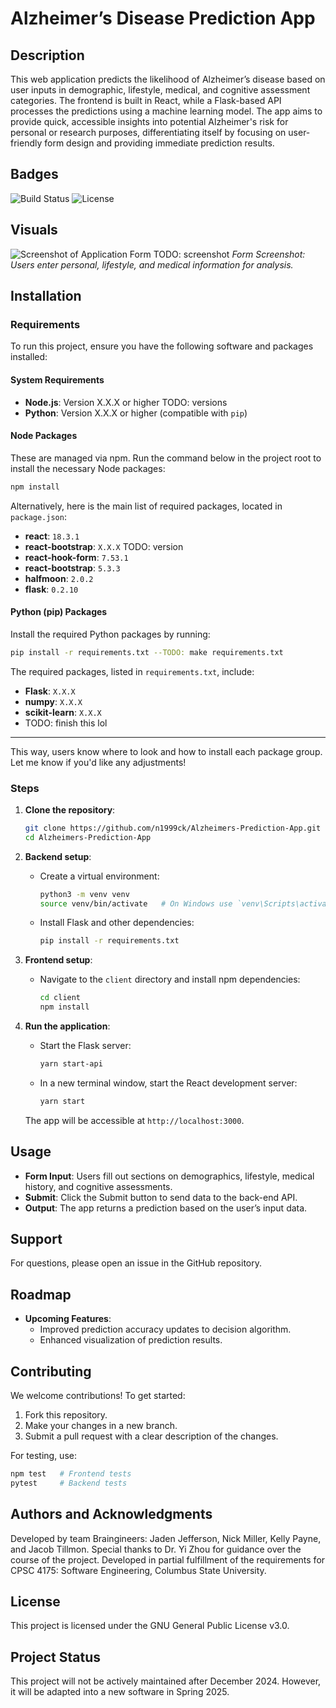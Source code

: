 # Alzheimer’s Disease Prediction App

## Description
This web application predicts the likelihood of Alzheimer’s disease based on user inputs in demographic, lifestyle, medical, and cognitive assessment categories. The frontend is built in React, while a Flask-based API processes the predictions using a machine learning model. The app aims to provide quick, accessible insights into potential Alzheimer's risk for personal or research purposes, differentiating itself by focusing on user-friendly form design and providing immediate prediction results.

## Badges
![Build Status](https://img.shields.io/badge/build-passing-brightgreen)
![License](https://img.shields.io/badge/license-GNU%20GPL%20v3.0-blue)

## Visuals
![Screenshot of Application Form](https://via.placeholder.com/500x300)  TODO: screenshot
*Form Screenshot: Users enter personal, lifestyle, and medical information for analysis.*

## Installation

### Requirements

To run this project, ensure you have the following software and packages installed:

#### System Requirements
- **Node.js**: Version X.X.X or higher TODO: versions
- **Python**: Version X.X.X or higher (compatible with `pip`)

#### Node Packages
These are managed via npm. Run the command below in the project root to install the necessary Node packages:
```bash
npm install
```

Alternatively, here is the main list of required packages, located in `package.json`:
- **react**: `18.3.1`
- **react-bootstrap**: `X.X.X` TODO: version
- **react-hook-form**: `7.53.1`
- **react-bootstrap**: `5.3.3`
- **halfmoon**: `2.0.2`
- **flask**: `0.2.10`

#### Python (pip) Packages
Install the required Python packages by running:
```bash
pip install -r requirements.txt --TODO: make requirements.txt
```

The required packages, listed in `requirements.txt`, include:
- **Flask**: `X.X.X`
- **numpy**: `X.X.X`
- **scikit-learn**: `X.X.X`
- TODO: finish this lol

---

This way, users know where to look and how to install each package group. Let me know if you'd like any adjustments!

### Steps
1. **Clone the repository**:
   ```bash
   git clone https://github.com/n1999ck/Alzheimers-Prediction-App.git
   cd Alzheimers-Prediction-App
   ```

2. **Backend setup**:
   - Create a virtual environment:
     ```bash
     python3 -m venv venv
     source venv/bin/activate   # On Windows use `venv\Scripts\activate`
     ```
   - Install Flask and other dependencies:
     ```bash
     pip install -r requirements.txt
     ```

3. **Frontend setup**:
   - Navigate to the `client` directory and install npm dependencies:
     ```bash
     cd client
     npm install
     ```

4. **Run the application**:
   - Start the Flask server:
     ```bash
     yarn start-api
     ```
   - In a new terminal window, start the React development server:
     ```bash
     yarn start
     ```
   The app will be accessible at `http://localhost:3000`.

## Usage
- **Form Input**: Users fill out sections on demographics, lifestyle, medical history, and cognitive assessments.
- **Submit**: Click the Submit button to send data to the back-end API.
- **Output**: The app returns a prediction based on the user’s input data.

## Support
For questions, please open an issue in the GitHub repository.

## Roadmap
- **Upcoming Features**:
  - Improved prediction accuracy updates to decision algorithm.
  - Enhanced visualization of prediction results.

## Contributing
We welcome contributions! To get started:
1. Fork this repository.
2. Make your changes in a new branch.
3. Submit a pull request with a clear description of the changes.

For testing, use:
```bash
npm test   # Frontend tests
pytest     # Backend tests
```

## Authors and Acknowledgments
Developed by team Braingineers: Jaden Jefferson, Nick Miller, Kelly Payne, and Jacob Tillmon. Special thanks to Dr. Yi Zhou for guidance over the course of the project. Developed in partial fulfillment of the requirements for CPSC 4175: Software Engineering, Columbus State University.

## License
This project is licensed under the GNU General Public License v3.0.

## Project Status
This project will not be actively maintained after December 2024. However, it will be adapted into a new software in Spring 2025.
